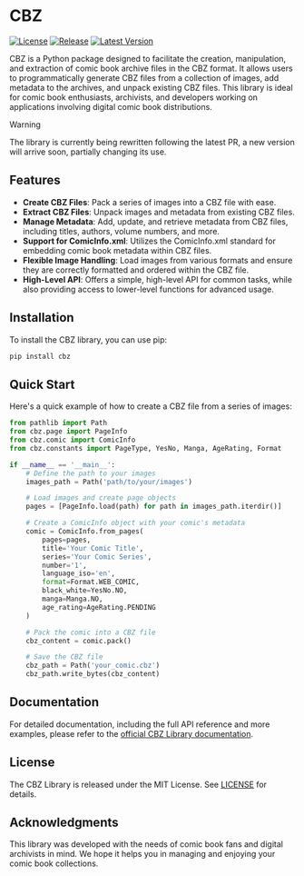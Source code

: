 # CBZ

[![License](https://img.shields.io/github/license/hyugogirubato/cbz)](https://github.com/hyugogirubato/cbz/blob/main/LICENSE)
[![Release](https://img.shields.io/github/release-date/hyugogirubato/cbz)](https://github.com/hyugogirubato/cbz/releases)
[![Latest Version](https://img.shields.io/pypi/v/cbz)](https://pypi.org/project/cbz/)

CBZ is a Python package designed to facilitate the creation, manipulation, and extraction of comic book archive files in the CBZ format. It allows users to programmatically generate CBZ files from a collection of images, add metadata to the archives, and unpack existing CBZ files. This library is ideal for comic book enthusiasts, archivists, and developers working on applications involving digital comic book distributions.

> [!WARNING]  
> The library is currently being rewritten following the latest PR, a new version will arrive soon, partially changing its use.

## Features

- **Create CBZ Files**: Pack a series of images into a CBZ file with ease.
- **Extract CBZ Files**: Unpack images and metadata from existing CBZ files.
- **Manage Metadata**: Add, update, and retrieve metadata from CBZ files, including titles, authors, volume numbers, and more.
- **Support for ComicInfo.xml**: Utilizes the ComicInfo.xml standard for embedding comic book metadata within CBZ files.
- **Flexible Image Handling**: Load images from various formats and ensure they are correctly formatted and ordered within the CBZ file.
- **High-Level API**: Offers a simple, high-level API for common tasks, while also providing access to lower-level functions for advanced usage.

## Installation

To install the CBZ library, you can use pip:

```bash
pip install cbz
```

## Quick Start

Here's a quick example of how to create a CBZ file from a series of images:

```python
from pathlib import Path
from cbz.page import PageInfo
from cbz.comic import ComicInfo
from cbz.constants import PageType, YesNo, Manga, AgeRating, Format

if __name__ == '__main__':
    # Define the path to your images
    images_path = Path('path/to/your/images')

    # Load images and create page objects
    pages = [PageInfo.load(path) for path in images_path.iterdir()]

    # Create a ComicInfo object with your comic's metadata
    comic = ComicInfo.from_pages(
        pages=pages,
        title='Your Comic Title',
        series='Your Comic Series',
        number='1',
        language_iso='en',
        format=Format.WEB_COMIC,
        black_white=YesNo.NO,
        manga=Manga.NO,
        age_rating=AgeRating.PENDING
    )

    # Pack the comic into a CBZ file
    cbz_content = comic.pack()

    # Save the CBZ file
    cbz_path = Path('your_comic.cbz')
    cbz_path.write_bytes(cbz_content)
```

## Documentation

For detailed documentation, including the full API reference and more examples, please refer to the [official CBZ Library documentation](https://en.wikipedia.org/wiki/Comic_book_archive).

## License

The CBZ Library is released under the MIT License. See [LICENSE](LICENSE) for details.

## Acknowledgments

This library was developed with the needs of comic book fans and digital archivists in mind. We hope it helps you in managing and enjoying your comic book collections.

